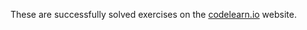 These are successfully solved exercises on the [codelearn.io](https://codelearn.io/training) website.